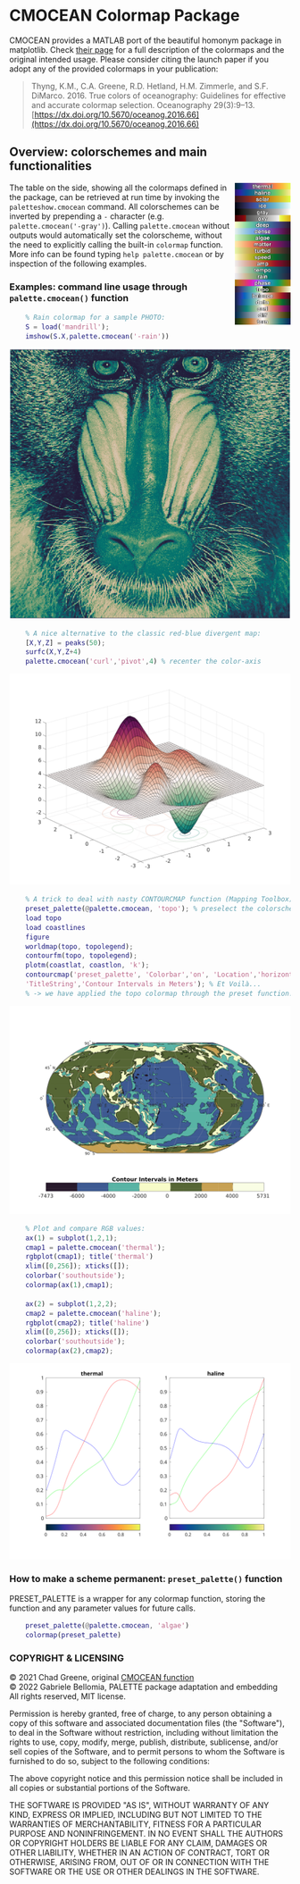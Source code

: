 CMOCEAN Colormap Package
========================

CMOCEAN provides a MATLAB port of the beautiful homonym package in matplotlib. Check [their page](https://matplotlib.org/cmocean/) for a full description of the colormaps and the original intended usage. Please consider citing the launch paper if you adopt any of the provided colormaps in your publication: 

> Thyng, K.M., C.A. Greene, R.D. Hetland, H.M. Zimmerle, and S.F. DiMarco. 2016. True colors of oceanography: Guidelines for effective and accurate colormap selection. Oceanography 29(3):9–13. [https://dx.doi.org/10.5670/oceanog.2016.66](https://dx.doi.org/10.5670/oceanog.2016.66)

## Overview: colorschemes and main functionalities ##

<img src=resources/cmocean_show.png align=right width=100>

The table on the side, showing all the colormaps defined in the package, can be retrieved at run time by invoking the `paletteshow.cmocean` command. All colorschemes can be inverted by prepending a `-` character (e.g. `palette.cmocean('-gray')`). Calling `palette.cmocean` without outputs would automatically set the colorscheme, without the need to explicitly calling the built-in `colormap` function. More info can be found typing `help palette.cmocean` or by inspection of the following examples.

### Examples: command line usage through `palette.cmocean()` function ###

```matlab
    % Rain colormap for a sample PHOTO:
    S = load('mandrill');
    imshow(S.X,palette.cmocean('-rain'))
```
![mandrill](resources/mandrill.png)
```matlab
    % A nice alternative to the classic red-blue divergent map:
    [X,Y,Z] = peaks(50);
    surfc(X,Y,Z+4)
    palette.cmocean('curl','pivot',4) % recenter the color-axis
```
![surfc](resources/peaks.svg)         
```matlab
    % A trick to deal with nasty CONTOURCMAP function (Mapping Toolbox):
    preset_palette(@palette.cmocean, 'topo'); % preselect the colorscheme.
    load topo
    load coastlines
    figure
    worldmap(topo, topolegend);
    contourfm(topo, topolegend);
    plotm(coastlat, coastlon, 'k'); 
    contourcmap('preset_palette', 'Colorbar','on', 'Location','horizontal',...
    'TitleString','Contour Intervals in Meters'); % Et Voilà...
    % -> we have applied the topo colormap through the preset function!
```   
![topo](resources/worldmap_cmocean.svg)     
```matlab
    % Plot and compare RGB values:
    ax(1) = subplot(1,2,1); 
    cmap1 = palette.cmocean('thermal');
    rgbplot(cmap1); title('thermal')
    xlim([0,256]); xticks([]);
    colorbar('southoutside');
    colormap(ax(1),cmap1); 

    ax(2) = subplot(1,2,2);
    cmap2 = palette.cmocean('haline');
    rgbplot(cmap2); title('haline')
    xlim([0,256]); xticks([]);
    colorbar('southoutside');
    colormap(ax(2),cmap2);
```
![rgb_plot](resources/rgbplot.svg)

### How to make a scheme permanent: `preset_palette()` function ###

PRESET_PALETTE is a wrapper for any colormap function, storing the function and any parameter values for future calls.

```matlab
    preset_palette(@palette.cmocean, 'algae')
    colormap(preset_palette)
```

### COPYRIGHT & LICENSING ###

© 2021 Chad Greene, original [CMOCEAN function](https://www.mathworks.com/matlabcentral/fileexchange/57773-cmocean-perceptually-uniform-colormaps)    
© 2022 Gabriele Bellomia, PALETTE package adaptation and embedding    
All rights reserved, MIT license.

Permission is hereby granted, free of charge, to any person obtaining a copy
of this software and associated documentation files (the "Software"), to deal
in the Software without restriction, including without limitation the rights
to use, copy, modify, merge, publish, distribute, sublicense, and/or sell
copies of the Software, and to permit persons to whom the Software is
furnished to do so, subject to the following conditions:

The above copyright notice and this permission notice shall be included in all
copies or substantial portions of the Software.

THE SOFTWARE IS PROVIDED "AS IS", WITHOUT WARRANTY OF ANY KIND, EXPRESS OR
IMPLIED, INCLUDING BUT NOT LIMITED TO THE WARRANTIES OF MERCHANTABILITY,
FITNESS FOR A PARTICULAR PURPOSE AND NONINFRINGEMENT. IN NO EVENT SHALL THE
AUTHORS OR COPYRIGHT HOLDERS BE LIABLE FOR ANY CLAIM, DAMAGES OR OTHER
LIABILITY, WHETHER IN AN ACTION OF CONTRACT, TORT OR OTHERWISE, ARISING FROM,
OUT OF OR IN CONNECTION WITH THE SOFTWARE OR THE USE OR OTHER DEALINGS IN THE
SOFTWARE.
